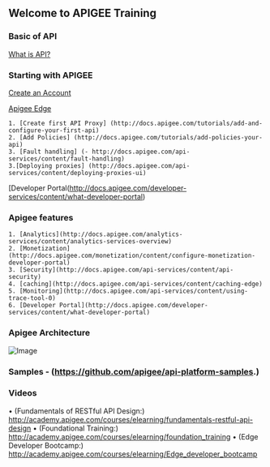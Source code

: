 ## Welcome to APIGEE Training

### Basic of API
[What is API?](http://docs.apigee.com/api-services/content/understanding-apis-and-api-proxies) 

### Starting with APIGEE

[Create an Account](http://docs.apigee.com/api-services/content/creating-apigee-edge-account)

[Apigee Edge](http://docs.apigee.com/api-services/content/what-apigee-edge)

    1. [Create first API Proxy] (http://docs.apigee.com/tutorials/add-and-configure-your-first-api)
    2. [Add Policies] (http://docs.apigee.com/tutorials/add-policies-your-api)
    3. [Fault handling] (- http://docs.apigee.com/api-services/content/fault-handling)
    3.[Deploying proxies] (http://docs.apigee.com/api-services/content/deploying-proxies-ui)
    
    
[Developer Portal(http://docs.apigee.com/developer-services/content/what-developer-portal)

### Apigee features

    1. [Analytics](http://docs.apigee.com/analytics-services/content/analytics-services-overview)
    2. [Monetization](http://docs.apigee.com/monetization/content/configure-monetization-developer-portal)
    3. [Security](http://docs.apigee.com/api-services/content/api-security)
    4. [caching](http://docs.apigee.com/api-services/content/caching-edge)
    5. [Monitoring](http://docs.apigee.com/api-services/content/using-trace-tool-0)
    6. [Developer Portal](http://docs.apigee.com/developer-services/content/what-developer-portal)
    
### Apigee Architecture

![Image](src)

### Samples - (https://github.com/apigee/api-platform-samples.)


### Videos 

•	(Fundamentals of RESTful API Design:) http://academy.apigee.com/courses/elearning/fundamentals-restful-api-design
•	(Foundational Training:) http://academy.apigee.com/courses/elearning/foundation_training
•	(Edge Developer Bootcamp:)  http://academy.apigee.com/courses/elearning/Edge_developer_bootcamp

